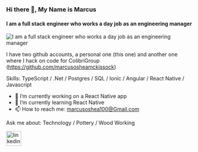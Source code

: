 ### Hi there 👋, My Name is Marcus
#### I am a full stack engineer who works a day job as an engineering manager
![I am a full stack engineer who works a day job as an engineering manager](https://camo.githubusercontent.com/d88bdce683bc31abcfc8fd8774880f5a305e4e59/687474703a2f2f692e696d6775722e636f6d2f6337476d414a662e706e67)

I have two github accounts, a personal one (this one) and another one where I hack on code for ColibriGroup (https://github.com/marcusosheamckissock)

Skills: TypeScript / .Net / Postgres / SQL / Ionic / Angular / React Native / Javascript

- 🔭 I’m currently working on a React Native app 
- 🌱 I’m currently learning React Native 
- 📫 How to reach me: marcusoshea100@Gmail.com 

Ask me about: Technology / Pottery / Wood Working 

[<img src='https://cdn.jsdelivr.net/npm/simple-icons@3.0.1/icons/linkedin.svg' alt='linkedin' height='40'>](https://www.linkedin.com/in/marcus-oshea2020/)  
